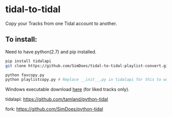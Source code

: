 # tidal-to-tidal

Copy your Tracks from one Tidal account to another.

## To install:
Need to have python(2.7) and pip installed.
```bash
pip install tidalapi
git clone https://github.com/SimDoes/tidal-to-tidal-playlist-convert.git && cd tidal-to-tidal-playlist-convert

python favcopy.py
python playlistcopy.py # Replace __init__.py in tidalapi for this to work.
```

Windows executable download [here](https://github.com/SimDoes/tidal-to-tidal-playlist-convert/releases/) (for liked tracks only).


tidalapi: https://github.com/tamland/python-tidal

fork: https://github.com/SimDoes/python-tidal
